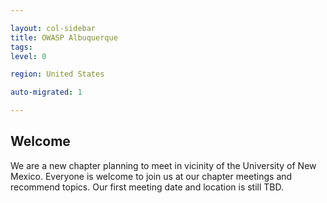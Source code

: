 ```yaml
---

layout: col-sidebar
title: OWASP Albuquerque
tags: 
level: 0

region: United States

auto-migrated: 1

---
```


## Welcome
We are a new chapter planning to meet in vicinity of the University of New Mexico. Everyone is welcome to join us at our chapter meetings and recommend topics. Our first meeting date and location is still TBD.

